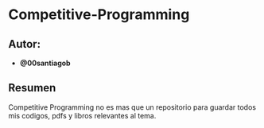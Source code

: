 # Competitive-Programming

## Autor:

* __@00santiagob__

## Resumen

Competitive Programming no es mas que un repositorio para guardar todos mis codigos, pdfs y libros relevantes al tema.
